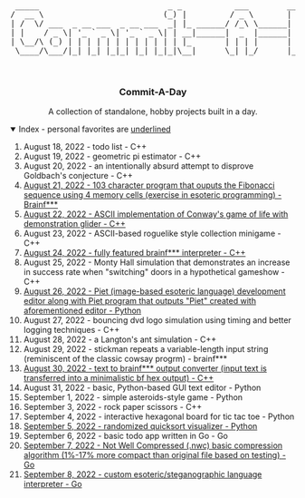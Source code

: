 <br />
<p align="center">
<pre>
 _____                           _ _           ___        ______            
/  __ \                         (_) |         / _ \       |  _  \           
| /  \/ ___  _ __ ___  _ __ ___  _| |_ ______/ /_\ \______| | | |__ _ _   _ 
| |    / _ \| '_ ` _ \| '_ ` _ \| | __|______|  _  |______| | | / _` | | | |
| \__/\ (_) | | | | | | | | | | | | |_       | | | |      | |/ / (_| | |_| |
 \____/\___/|_| |_| |_|_| |_| |_|_|\__|      \_| |_/      |___/ \__,_|\__, |
                                                                       __/ |
                                                                       |___/        
</pre>
<h3 align="center">Commit-A-Day</h3>

  <p align="center">
    A collection of standalone, hobby projects built in a day.
  </p>
</p>


<details open="open">
  <summary>Index - personal favorites are <u>underlined</u></summary>
  <ol>
    <li><a>August 18, 2022 - todo list - C++</a></li>
    <li><a>August 19, 2022 - geometric pi estimator - C++</a></li>
    <li><a>August 20, 2022 - an intentionally absurd attempt to disprove Goldbach's conjecture - C++</a></li>
    <li><a><u>August 21, 2022 - 103 character program that ouputs the Fibonacci sequence using 4 memory cells (exercise in esoteric programming) - Brainf***</u></a></li>
    <li><a><u>August 22, 2022 - ASCII implementation of Conway's game of life with demonstration glider - C++</u></a></li>
    <li><a>August 23, 2022 - ASCII-based roguelike style collection minigame - C++</a></li>
    <li><a><u>August 24, 2022 - fully featured brainf*** interpreter - C++</u></a></li>
    <li><a>August 25, 2022 - Monty Hall simulation that demonstrates an increase in success rate when "switching" doors in a hypothetical gameshow - C++</a></li>
    <li><a><u>August 26, 2022 - Piet (image-based esoteric language) development editor along with Piet program that outputs "Piet" created with aforementioned editor - Python</u></a></li>
    <li><a>August 27, 2022 - bouncing dvd logo simulation using timing and better logging techniques - C++</a></li>
    <li><a>August 28, 2022 - a Langton's ant simulation - C++</a></li>
    <li><a>August 29, 2022 - stickman repeats a variable-length input string (reminiscent of the classic cowsay progrm) - brainf***</a></li>
    <li><a><u>August 30, 2022 - text to brainf*** output converter (input text is transferred into a minimalistic bf hex output) - C++</u></a></li>
    <li><a>August 31, 2022 - basic, Python-based GUI text editor - Python</a></li>
    <li><a>September 1, 2022 - simple asteroids-style game - Python</a></li>
    <li><a>September 3, 2022 - rock paper scissors - C++</a></li>
    <li><a>September 4, 2022 - interactive hexagonal board for tic tac toe - Python</a></li>
    <li><a><u>September 5, 2022 - randomized quicksort visualizer - Python</u></a></li>
    <li><a>September 6, 2022 - basic todo app written in Go - Go</a></li>
    <li><a><u>September 7, 2022 - Not Well Compressed (.nwc) basic compression algorithm (1%-17% more compact than original file based on testing) - Go</u></a></li>
    <li><a><u>September 8, 2022 - custom esoteric/steganographic language interpreter - Go</u></a></li>
  </ol>
</details>